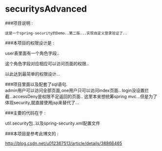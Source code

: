 # securitysAdvanced

###项目说明 :   

	这是一个spring-security的Demo..第二版...实现自定义登录验证了..  
	


###本项目的权限设计是 :  

user表里面有一个角色字段..  

这个角色字段对应相应可以访问页面的权限..  

以此达到最简单的权限设计...  


###项目里面以及配套了sql语句.  
	admin用户可以访问全部页面,one用户只可以访问index页面..
	login没设置拦截...accessDeny是权限不足返回的页面..
	这里本来想统筹spring mvc...但是为了体现security,就直接使用jsp来替代了...

###主要的代码在于 :  

util.security包..以及spring-security.xml配置文件

###本项目是参考此博文的 :  

http://blog.csdn.net/u012367513/article/details/38866465

